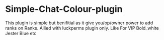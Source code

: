 # Simple-Chat-Colour-plugin
This plugin is simple but benifitial as it give you/op/owner power to add ranks on Ranks. Allied with luckperms plugin only. Like For VIP Bold_white Jester Blue etc
